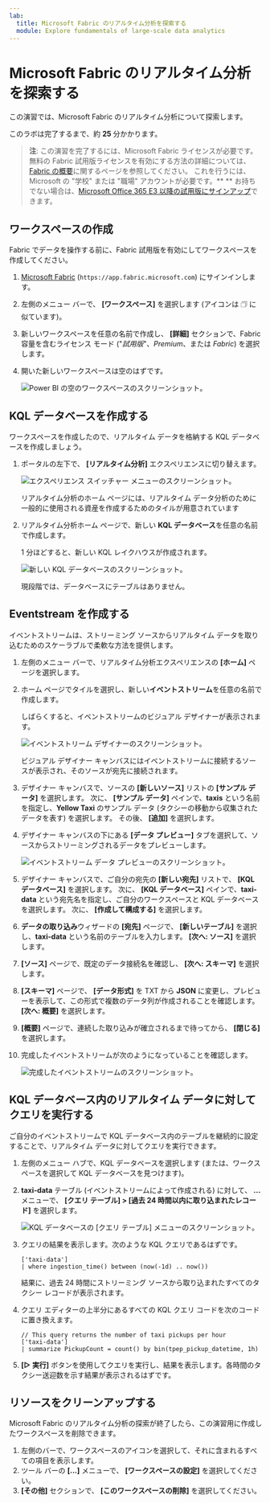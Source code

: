 ```yaml
---
lab:
  title: Microsoft Fabric のリアルタイム分析を探索する
  module: Explore fundamentals of large-scale data analytics
---
```


# Microsoft Fabric のリアルタイム分析を探索する

この演習では、Microsoft Fabric のリアルタイム分析について探索します。

このラボは完了するまで、約 **25** 分かかります。

> **注**: この演習を完了するには、Microsoft Fabric ライセンスが必要です。 無料の Fabric 試用版ライセンスを有効にする方法の詳細については、[Fabric の概要](https://learn.microsoft.com/fabric/get-started/fabric-trial)に関するページを参照してください。 これを行うには、Microsoft の "学校" または "職場" アカウントが必要です。** ** お持ちでない場合は、[Microsoft Office 365 E3 以降の試用版にサインアップ](https://www.microsoft.com/microsoft-365/business/compare-more-office-365-for-business-plans)できます。

## ワークスペースの作成

Fabric でデータを操作する前に、Fabric 試用版を有効にしてワークスペースを作成してください。

1. [Microsoft Fabric](https://app.fabric.microsoft.com) (`https://app.fabric.microsoft.com`) にサインインします。
2. 左側のメニュー バーで、 **[ワークスペース]** を選択します (アイコンは &#128455; に似ています)。
3. 新しいワークスペースを任意の名前で作成し、 **[詳細]** セクションで、Fabric 容量を含むライセンス モード ("*試用版*"、*Premium*、または *Fabric*) を選択します。
4. 開いた新しいワークスペースは空のはずです。

    ![Power BI の空のワークスペースのスクリーンショット。](./images/new-workspace.png)

## KQL データベースを作成する

ワークスペースを作成したので、リアルタイム データを格納する KQL データベースを作成しましょう。

1. ポータルの左下で、 **[リアルタイム分析]** エクスペリエンスに切り替えます。

    ![エクスペリエンス スイッチャー メニューのスクリーンショット。](./images/fabric-real-time.png)

    リアルタイム分析のホーム ページには、リアルタイム データ分析のために一般的に使用される資産を作成するためのタイルが用意されています

2. リアルタイム分析ホーム ページで、新しい **KQL データベース**を任意の名前で作成します。

    1 分ほどすると、新しい KQL レイクハウスが作成されます。

    ![新しい KQL データベースのスクリーンショット。](./images/kql-database.png)

    現段階では、データベースにテーブルはありません。

## Eventstream を作成する

イベントストリームは、ストリーミング ソースからリアルタイム データを取り込むためのスケーラブルで柔軟な方法を提供します。

1. 左側のメニュー バーで、リアルタイム分析エクスペリエンスの **[ホーム]** ページを選択します。
1. ホーム ページでタイルを選択し、新しい**イベントストリーム**を任意の名前で作成します。

    しばらくすると、イベントストリームのビジュアル デザイナーが表示されます。

    ![イベントストリーム デザイナーのスクリーンショット。](./images/eventstream-designer.png)

    ビジュアル デザイナー キャンバスにはイベントストリームに接続するソースが表示され、そのソースが宛先に接続されます。

1. デザイナー キャンバスで、ソースの **[新しいソース]** リストの **[サンプル データ]** を選択します。 次に、 **[サンプル データ]** ペインで、**taxis** という名前を指定し、**Yellow Taxi** のサンプル データ (タクシーの移動から収集されたデータを表す) を選択します。 その後、 **[追加]** を選択します。
1. デザイナー キャンバスの下にある **[データ プレビュー]** タブを選択して、ソースからストリーミングされるデータをプレビューします。

    ![イベントストリーム データ プレビューのスクリーンショット。](./images/eventstream-preview.png)

1. デザイナー キャンバスで、ご自分の宛先の **[新しい宛先]** リストで、 **[KQL データベース]** を選択します。 次に、 **[KQL データベース]** ペインで、**taxi-data** という宛先名を指定し、ご自分のワークスペースと KQL データベースを選択します。 次に、 **[作成して構成する]** を選択します。
1. **データの取り込み**ウィザードの **[宛先]** ページで、 **[新しいテーブル]** を選択し、**taxi-data** という名前のテーブルを入力します。 **[次へ: ソース]** を選択します。
1. **[ソース]** ページで、既定のデータ接続名を確認し、 **[次へ: スキーマ]** を選択します。
1. **[スキーマ]** ページで、 **[データ形式]** を TXT から **JSON** に変更し、プレビューを表示して、この形式で複数のデータ列が作成されることを確認します。 **[次へ: 概要]** を選択します。
1. **[概要]** ページで、連続した取り込みが確立されるまで待ってから、 **[閉じる]** を選択します。
1. 完成したイベントストリームが次のようになっていることを確認します。

    ![完成したイベントストリームのスクリーンショット。](./images/complete-eventstream.png)

## KQL データベース内のリアルタイム データに対してクエリを実行する

ご自分のイベントストリームで KQL データベース内のテーブルを継続的に設定することで、リアルタイム データに対してクエリを実行できます。

1. 左側のメニュー ハブで、KQL データベースを選択します (または、ワークスペースを選択して KQL データベースを見つけます)。
1. **taxi-data** テーブル (イベントストリームによって作成される) に対して、 **...** メニューで、 **[クエリ テーブル] > [過去 24 時間以内に取り込まれたレコード]** を選択します。

    ![KQL データベースの [クエリ テーブル] メニューのスクリーンショット。](./images/kql-query.png)

1. クエリの結果を表示します。次のような KQL クエリであるはずです。

    ```kql
    ['taxi-data']
    | where ingestion_time() between (now(-1d) .. now())
    ```

    結果に、過去 24 時間にストリーミング ソースから取り込まれたすべてのタクシー レコードが表示されます。

1. クエリ エディターの上半分にあるすべての KQL クエリ コードを次のコードに置き換えます。

    ```kql
    // This query returns the number of taxi pickups per hour
    ['taxi-data']
    | summarize PickupCount = count() by bin(tpep_pickup_datetime, 1h)
    ```

1. **[&#9655; 実行]** ボタンを使用してクエリを実行し、結果を表示します。各時間のタクシー送迎数を示す結果が表示されるはずです。

## リソースをクリーンアップする

Microsoft Fabric のリアルタイム分析の探索が終了したら、この演習用に作成したワークスペースを削除できます。

1. 左側のバーで、ワークスペースのアイコンを選択して、それに含まれるすべての項目を表示します。
2. ツール バーの **[...]** メニューで、 **[ワークスペースの設定]** を選択してください。
3. **[その他]** セクションで、 **[このワークスペースの削除]** を選択してください。
